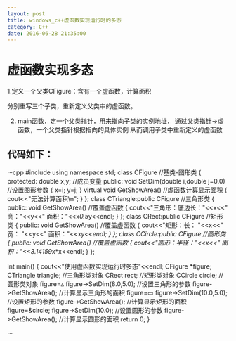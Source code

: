 ```yaml
---
layout: post
title: windows_c++虚函数实现运行时的多态
category: C++
date: 2016-06-28 21:35:00
---
```

# 虚函数实现多态


1.定义一个父类CFigure：含有一个虚函数，计算面积

分别重写三个子类，重新定义父类中的虚函数。

2. main函数，定一个父类指针，用来指向子类的实例地址，
通过父类指针->虚函数，一个父类指针根据指向的具体实例
从而调用子类中重新定义的虚函数

## 代码如下：
···cpp
#include<iostream>
using namespace std;
class CFigure												//基类-图形类
{
	protected:
		double x,y;												//成员变量
	public:
		void SetDim(double i,double j=0.0)						//设置图形参数
		{
			x=i;
			y=j;
		}
		virtual void GetShowArea()								//虚函数计算显示面积
		{
			cout<<"无法计算面积\n";
		}
};
class CTriangle:public CFigure									//三角形类
{
	public:
		void GetShowArea()												//覆盖虚函数
		{
			cout<<"三角形：底边长："<<x<<" 高："<<y<<" 面积："<<x*0.5*y<<endl;
		}
};
class CRect:public CFigure											//矩形类
{
	public:
		void GetShowArea()												//覆盖虚函数
		{
			cout<<"矩形：长： "<<x<<" 宽： "<<y<<" 面积："<<x*y<<endl;
		}
};
class CCircle:public CFigure											//圆形类
{
	public:
		void GetShowArea()												//覆盖虚函数
		{
			cout<<"圆形：半径："<<x<<" 面积："<<3.14159*x*x<<endl;
		}
};

int main()
{
	cout<<"使用虚函数实现运行时多态"<<endl;
	CFigure *figure;
	CTriangle triangle;													//三角形类对象
	CRect rect;													//矩形类对象
	CCircle circle;													//圆形类对象
	figure=&triangle;
	figure->SetDim(8.0,5.0);											//设置三角形的参数
	figure->GetShowArea();												//计算显示三角形的面积
	figure=&rect;
	figure->SetDim(10.0,5.0);											//设置矩形的参数
	figure->GetShowArea();												//计算显示矩形的面积
	figure=&circle;
	figure->SetDim(10.0);											//设置圆形的参数
	figure->GetShowArea();												//计算显示圆形的面积
	return 0;
}

···

